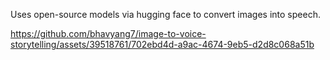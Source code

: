 Uses open-source models via hugging face to convert images into speech.




https://github.com/bhavyang7/image-to-voice-storytelling/assets/39518761/702ebd4d-a9ac-4674-9eb5-d2d8c068a51b

